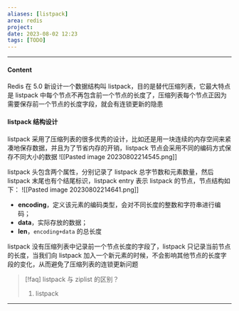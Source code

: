 ```yaml
---
aliases: [listpack]
area: redis
project: 
date: 2023-08-02 12:23
tags: [TODO]
---
```

---
#### Content
Redis 在 5.0 新设计一个数据结构叫 listpack，目的是替代压缩列表，它最大特点是 listpack 中每个节点不再包含前一个节点的长度了，压缩列表每个节点正因为需要保存前一个节点的长度字段，就会有连锁更新的隐患

#### listpack 结构设计
listpack 采用了压缩列表的很多优秀的设计，比如还是用一块连续的内存空间来紧凑地保存数据，并且为了节省内存的开销，listpack 节点会采用不同的编码方式保存不同大小的数据
![[Pasted image 20230802214545.png]]

listpack 头包含两个属性，分别记录了 listpack 总字节数和元素数量，然后 listpack 末尾也有个结尾标识，listpack entry 表示 listpack 的节点，节点结构如下：
![[Pasted image 20230802214641.png]]
- **encoding**，定义该元素的编码类型，会对不同长度的整数和字符串进行编码；
- **data**，实际存放的数据；
- **len**，`encoding+data` 的总长度

listpack 没有压缩列表中记录前一个节点长度的字段了，listpack 只记录当前节点的长度，当我们向 listpack 加入一个新元素的时候，不会影响其他节点的长度字段的变化，从而避免了压缩列表的连锁更新问题

> [!faq] listpack 与 ziplist 的区别？
> 1. listpack


---
